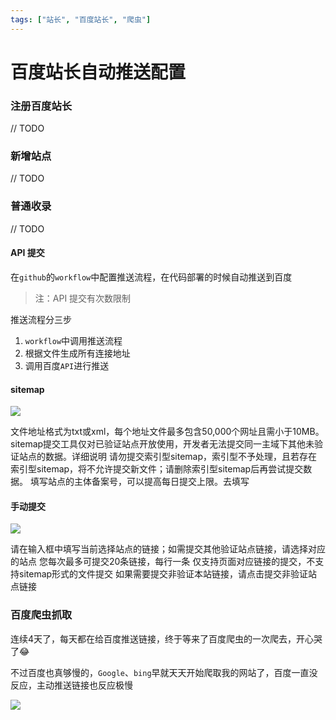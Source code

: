 ```yaml
---
tags: ["站长", "百度站长", "爬虫"]
---
```


# 百度站长自动推送配置

### 注册百度站长

// TODO

### 新增站点

// TODO

### 普通收录

// TODO

#### API 提交

在`github`的`workflow`中配置推送流程，在代码部署的时候自动推送到百度

> 注：API 提交有次数限制

推送流程分三步

1. `workflow`中调用推送流程
2. 根据文件生成所有连接地址
3. 调用百度`API`进行推送

#### sitemap

![](https://fudongdong-statics.oss-cn-beijing.aliyuncs.com/images/20211116/18569d6f80584844b9559e7e77837359.png?x-oss-process=style/z.wiki)


文件地址格式为txt或xml，每个地址文件最多包含50,000个网址且需小于10MB。
sitemap提交工具仅对已验证站点开放使用，开发者无法提交同一主域下其他未验证站点的数据。详细说明
请勿提交索引型sitemap，索引型不予处理，且若存在索引型sitemap，将不允许提交新文件；请删除索引型sitemap后再尝试提交数据。
填写站点的主体备案号，可以提高每日提交上限。去填写

#### 手动提交

![](https://fudongdong-statics.oss-cn-beijing.aliyuncs.com/images/20211116/bd1dffd023374fba99140cc062a19796.png?x-oss-process=style/z.wiki)


请在输入框中填写当前选择站点的链接；如需提交其他验证站点链接，请选择对应的站点
您每次最多可提交20条链接，每行一条
仅支持页面对应链接的提交，不支持sitemap形式的文件提交
如果需要提交非验证本站链接，请点击提交非验证站点链接


### 百度爬虫抓取

连续4天了，每天都在给百度推送链接，终于等来了百度爬虫的一次爬去，开心哭了😂

不过百度也真够慢的，`Google`、`bing`早就天天开始爬取我的网站了，百度一直没反应，主动推送链接也反应极慢

![](https://fudongdong-statics.oss-cn-beijing.aliyuncs.com/images/20211118/b043058121da4d27940e4ec992d52360.png?x-oss-process=style/z.wiki)
